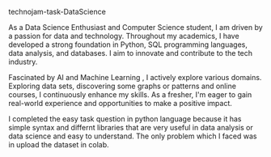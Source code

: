 technojam-task-DataScience

As a Data Science Enthusiast and Computer Science student, I am driven by a passion for data and technology. 
Throughout my academics, I have developed a strong foundation in Python, SQL programming languages, data analysis, and databases. I aim to innovate and contribute to the tech industry.

Fascinated by AI and Machine Learning , I actively explore various domains. Exploring data sets, discovering some graphs or patterns and online courses, I continuously enhance my skills.
As a fresher, I'm eager to gain real-world experience and opportunities to make a positive impact.

I completed the easy task question in python language because it has simple syntax and differnt libraries that are very useful in data analysis or data science and easy to understand. The only problem which I faced was in upload the dataset in colab.
